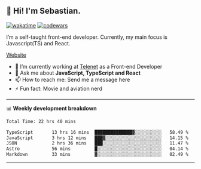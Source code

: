 ## 👋 Hi! I'm Sebastian.

[![wakatime](https://wakatime.com/badge/user/df0036c6-328a-4a39-be9b-e49417ed22a1.svg)](https://wakatime.com/@df0036c6-328a-4a39-be9b-e49417ed22a1)
[![codewars](https://www.codewars.com/users/sebavuye/badges/small)](https://www.codewars.com/users/sebavuye)

I’m a self-taught front-end developer. Currently, my main focus is Javascript(TS) and React.

[Website](https://sebastianvuye.be)

- 🔭 I’m currently working at [Telenet](https://telenet.be/) as a Front-end Developer
- 💬 Ask me about **JavaScript, TypeScript and React**
- 📫 How to reach me: Send me a message here
- ⚡ Fun fact: Movie and aviation nerd

-------

📊 **Weekly development breakdown**

<!--START_SECTION:waka-->

```txt
Total Time: 22 hrs 40 mins

TypeScript       13 hrs 16 mins  ██████████████▓░░░░░░░░░░   58.49 %
JavaScript       3 hrs 12 mins   ███▓░░░░░░░░░░░░░░░░░░░░░   14.15 %
JSON             2 hrs 36 mins   ███░░░░░░░░░░░░░░░░░░░░░░   11.47 %
Astro            56 mins         █░░░░░░░░░░░░░░░░░░░░░░░░   04.14 %
Markdown         33 mins         ▓░░░░░░░░░░░░░░░░░░░░░░░░   02.49 %
```

<!--END_SECTION:waka-->
-------
